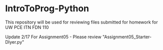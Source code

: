# IntroToProg-Python
This repository will be used for reviewing files submitted for homework for UW PCE ITN FDN 110


Update 2/17
For Assignment05 - Please review "Assignment05_Starter-DIyer.py"
